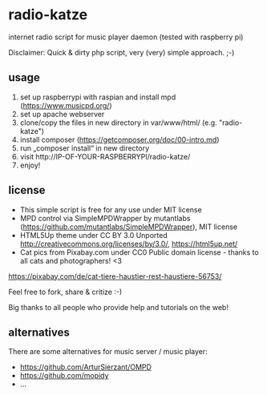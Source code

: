 # radio-katze
internet radio script for music player daemon (tested with raspberry pi)

Disclaimer: Quick & dirty php script, very (very) simple approach. ;-)

## usage

1. set up raspberrypi with raspian and install mpd (https://www.musicpd.org/)
2. set up apache webserver
3. clone/copy the files in new directory in var/www/html/ (e.g. "radio-katze")
4. install composer (https://getcomposer.org/doc/00-intro.md)
5. run „composer install“ in new directory
6. visit http://IP-OF-YOUR-RASPBERRYPI/radio-katze/
7. enjoy!

## license

* This simple script is free for any use under MIT license
* MPD control via SimpleMPDWrapper by mutantlabs (https://github.com/mutantlabs/SimpleMPDWrapper), MIT license
* HTML5Up theme under CC BY 3.0 Unported http://creativecommons.org/licenses/by/3.0/, https://html5up.net/
* Cat pics from Pixabay.com under CC0 Public domain license - thanks to all cats and photographers! <3

https://pixabay.com/de/cat-tiere-haustier-rest-haustiere-56753/

Feel free to fork, share & critize :-)

Big thanks to all people who provide help and tutorials on the web!

## alternatives

There are some alternatives for music server / music player:
* https://github.com/ArturSierzant/OMPD
* https://github.com/mopidy
* ... 


